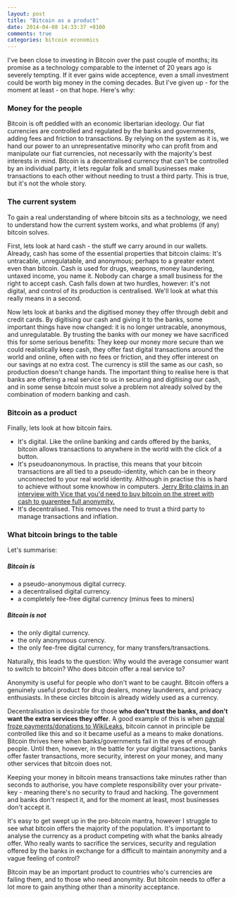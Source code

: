 ```yaml
---
layout: post
title: "Bitcoin as a product"
date: 2014-04-08 14:33:37 +0100
comments: true
categories: bitcoin economics
---
```


I've been close to investing in Bitcoin over the past couple of months; its promise as a technology comparable to the internet of 20 years ago is severely tempting. If it ever gains wide acceptence, even a small investment could be worth big money in the coming decades. But I've given up - for the moment at least - on that hope. Here's why:

### Money for the people

Bitcoin is oft peddled with an economic libertarian ideology. Our fiat currencies are controlled and regulated by the banks and governments, adding fees and friction to transactions. By relying on the system as it is, we hand our power to an unrepresentative minority who can profit from and manipulate our fiat currencies, not necessarily with the majority's best interests in mind. Bitcoin is a decentralised currency that can't be controlled by an individual party, it lets regular folk and small businesses make transactions to each other without needing to trust a third party. This is true, but it's not the whole story.

### The current system

To gain a real understanding of where bitcoin sits as a technology, we need to understand how the current system works, and what problems (if any) bitcoin solves.

First, lets look at hard cash - the stuff we carry around in our wallets. Already, cash has some of the essential properties that bitcoin claims: It's untracable, unregulatable, and anonymous; perhaps to a greater extent even than bitcoin. Cash is used for drugs, weapons, money laundering, untaxed income, you name it. Nobody can charge a small business for the right to accept cash. Cash falls down at two hurdles, however: it's not digital, and control of its production is centralised. We'll look at what this really means in a second.

Now lets look at banks and the digitised money they offer through debit and credit cards. By digitising our cash and giving it to the banks, some important things have now changed: it is no longer untracable, anonymous, and unregulatable. By trusting the banks with our money we have sacrificed this for some serious benefits: They keep our money more secure than we could realistically keep cash, they offer fast digital transactions around the world and online, often with no fees or friction, and they offer interest on our savings at no extra cost. The currency is still the same as our cash, so production doesn't change hands. The important thing to realise here is that banks are offering a real service to us in securing and digitising our cash, and in some sense bitcoin must solve a problem not already solved by the combination of modern banking and cash.

### Bitcoin as a product

Finally, lets look at how bitcoin fairs.

 - It's digital. Like the online banking and cards offered by the banks, bitcoin allows transactions to anywhere in the world with the click of a button. 
 - It's pseudoanonymous. In practise, this means that your bitcoin transactions are all tied to a pseudo-identity, which can be in theory unconnected to your real world identity. Although in practise this is hard to achieve without some knowhow in computers. [Jerry Brito claims in an interview with Vice that you'd need to buy bitcoin on the street with cash to guarentee full anonymity.](https://www.youtube.com/watch?v=SNssKmeXrGs)
 - It's decentralised. This removes the need to trust a third party to manage transactions and inflation.

### What bitcoin brings to the table

Let's summarise:

##### Bitcoin is

- a pseudo-anonymous digital currecy.
- a decentralised digital currency.
- a completely fee-free digital currency (minus fees to miners)



##### Bitcoin is not

 - the only digital currency.
 - the only anonymous currency.
 - the only fee-free digital currency, for many transfers/transactions.

Naturally, this leads to the question: Why would the average consumer want to switch to bitcoin? Who does bitcoin offer a real service to?

Anonymity is useful for people who don't want to be caught. Bitcoin offers a genuinely useful product for drug dealers, money launderers, and privacy enthusiasts. In these circles bitcoin is already widely used as a currency.

Decentralisation is desirable for those **who don't trust the banks, and don't want the extra services they offer**. A good example of this is when [paypal froze payments/donations to WikiLeaks](http://www.wired.com/2010/12/paypal-wikileaks/), bitcoin cannot in principle be controlled like this and so it became useful as a means to make donations. Bitcoin thrives here when banks/governments fail in the eyes of enough people. Until then, however, in the battle for your digital transactions, banks offer faster transactions, more security, interest on your money, and many other services that bitcoin does not.

Keeping your money in bitcoin means transactions take minutes rather than seconds to authorise, you have complete responsibility over your private-key - meaning there's no security to fraud and hacking. The government and banks don't respect it, and for the moment at least, most businesses don't accept it.

It's easy to get swept up in the pro-bitcoin mantra, however I struggle to see what bitcoin offers the majority of the population. It's important to analyse the currency as a product competing with what the banks already offer. Who really wants to sacrifice the services, security and regulation offered by the banks in exchange for a difficult to maintain anonymity and a vague feeling of control?

Bitcoin may be an important product to countries who's currencies are failing them, and to those who need anonymity. But bitcoin needs to offer a lot more to gain anything other than a minority acceptance.
